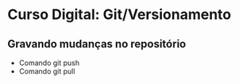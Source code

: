 # Curso Digital: Git/Versionamento

## Gravando mudanças no repositório

- Comando git push
- Comando git pull
